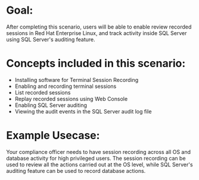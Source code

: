 # Goal:
After completing this scenario, users will be able to enable review recorded sessions in Red Hat Enterprise Linux, and track activity inside SQL Server using SQL Server's auditing feature.

# Concepts included in this scenario:
* Installing software for Terminal Session Recording
* Enabling and recording terminal sessions
* List recorded sessions
* Replay recorded sessions using Web Console
* Enabling SQL Server auditing
* Viewing the audit events in the SQL Server audit log file

# Example Usecase:
Your compliance officer needs to have session recording across all OS and database
activity for high privileged users. The session recording can be used to review all 
the actions carried out at the OS level, while SQL Server's auditing feature can be 
used to record database actions.
